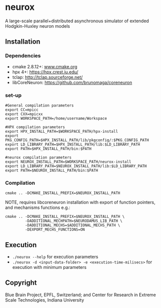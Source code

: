 # neurox

A large-scale parallel+distributed asynchronous simulator of extended Hodgkin-Huxley neuron models

## Installation

### Dependencies
- cmake 2.8.12+: www.cmake.org
- hpx 4+: https://hpx.crest.iu.edu/
- tclap: http://tclap.sourceforge.net/
- libCoreNeuron: https://github.com/brunomaga/coreneuron 

### set-up
```
#General compilation parameters
export CC=mpicc
export CXX=mpicxx
export WORKSPACE_PATH=/home/username/Workspace

#HPX compilation parameters
export HPX_INSTALL_PATH=$WORKSPACE_PATH/hpx-install
export PKG_CONFIG_PATH=$HPX_INSTALL_PATH/lib/pkgconfig/:$PKG_CONFIG_PATH
export LD_LIBRARY_PATH=$HPX_INSTALL_PATH/lib:$LD_LIBRARY_PATH
export PATH=$HPX_INSTALL_PATH/bin:$PATH

#neurox compilation parameters
export NEUROX_INSTALL_PATH=$WORKSPACE_PATH/neurox-install
export LD_LIBRARY_PATH=$NEUROX_INSTALL_PATH/lib:$LD_LIBRARY_PATH
export PATH=$NEUROX_INSTALL_PATH/bin:$PATH
```

### Compilation
```
cmake .. -DCMAKE_INSTALL_PREFIX=$NEUROX_INSTALL_PATH
```
NOTE, requires libcoreneuron installation with export of function pointers, and mechanisms functions e.g.:
```
cmake .. -DCMAKE_INSTALL_PREFIX=$NEUROX_INSTALL_PATH \
         -DADDITIONAL_MECHPATH=$NEURODAMUS_LIB_PATH \
         -DADDITIONAL_MECHS=$ADDITIONAL_MECHS_PATH \
         -DEXPORT_MECHS_FUNCTIONS=ON
```

## Execution
- `./neurox --help` for execution parameters
- `./neurox -d <input-data-folder> -e <execution-time-milisecs>` for execution with minimum parameters

## Copyright 
Blue Brain Project, EPFL, Switzerland; and Center for Research in Extreme Scale Technologies, Indiana University
